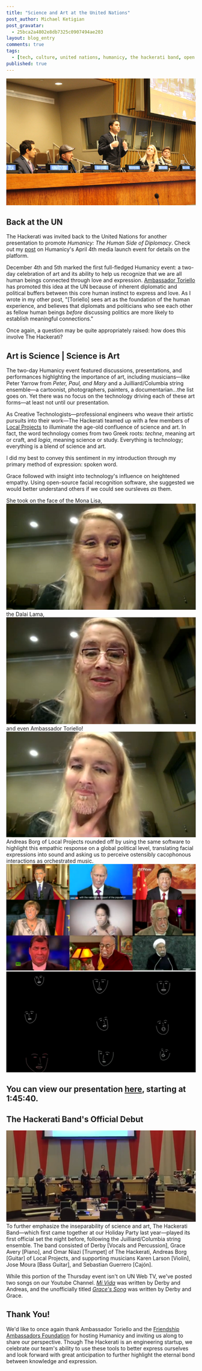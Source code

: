 ```yaml
---
title: "Science and Art at the United Nations"
post_author: Michael Ketigian
post_gravatar: 
  - 25bca2a4802e8db7325c0907494ae203
layout: blog_entry
comments: true
tags: 
  - [tech, culture, united nations, humanicy, the hackerati band, open source, poetry]
published: true
---
```

![Alt text](/blog/assets/img/humanicy_1.jpg "Humanicy1")

Back at the UN
--------
The Hackerati was invited back to the United Nations for another presentation to promote 	_Humanicy: The Human Side of Diplomacy_. Check out my [post](http://www.thehackerati.com/blog/2014/05/06/the-hackerati-at-the-un.html) on Humanicy's April 4th media launch event for details on the platform.

December 4th and 5th marked the first full-fledged Humanicy event: a two-day celebration of art and its ability to help us recognize that we are all human beings connected through love and expression. [Ambassador Toriello](http://en.wikipedia.org/wiki/Angelo_Antonio_Toriello) has promoted this idea at the UN because of inherent diplomatic and political buffers between this core human instinct to express and love. As I wrote in my other post, "[Toriello] sees art as the foundation of the human experience, and believes that diplomats and politicians who see each other as fellow human beings _before_ discussing politics are more likely to establish meaningful connections."

Once again, a question may be quite appropriately raised: how does this involve The Hackerati?

Art is Science | Science is Art
--------

The two-day Humanicy event featured discussions, presentations, and performances highlghting the importance of art, including musicians—like Peter Yarrow from _Peter, Paul, and Mary_ and a Juilliard/Columbia string ensemble—a cartoonist, photographers, painters, a documentarian...the list goes on. Yet there was no focus on the technology driving each of these art forms—at least not until our presentation.

As Creative Technologists—professional engineers who weave their artistic pursuits into their work—The Hackerati teamed up with a few members of [Local Projects](http://localprojects.net/) to illuminate the age-old confluence of science and art. In fact, the word technology comes from two Greek roots: _techne_, meaning art or craft, and _logia_, meaning science or study. Everything is technology; everything is a blend of science and art.

I did my best to convey this sentiment in my introduction through my primary method of expression: spoken word. 

Grace followed with insight into technology's influence on heightened empathy. Using open-source facial recognition software, she suggested we would better understand others if we could see oursleves _as_ them.

She took on the face of the Mona Lisa,
![Alt text](/blog/assets/img/humanicy_2.png "Humanicy2")
the Dalai Lama,
![Alt text](/blog/assets/img/humanicy_3.png "Humanicy3")
and even Ambassador Toriello!
![Alt text](/blog/assets/img/humanicy_4.png "Humanicy4")
Andreas Borg of Local Projects rounded off by using the same software to highlight this empathic response on a global political level, translating facial expressions into sound and asking us to perceive ostensibly cacophonous interactions as orchestrated music.
![Alt text](/blog/assets/img/humanicy_5.png "Humanicy5")
![Alt text](/blog/assets/img/humanicy_6.png "Humanicy6")

**You can view our presentation [here](http://webtv.un.org/search/part-3-humanicy-the-human-side-of-diplomacy-5-december-2014/3926422662001), starting at 1:45:40.**
----------

The Hackerati Band's Official Debut
--------
![Alt text](/blog/assets/img/humanicy_7.png "Humanicy7")
To further emphasize the inseparability of science and art, The Hackerati Band—which first came together at our Holiday Party last year—played its first official set the night before, following the Juilliard/Columbia string ensemble. The band consisted of Derby [Vocals and Percussion], Grace Avery [Piano], and Omar Niazi [Trumpet] of The Hackerati, Andreas Borg [Guitar] of Local Projects, and supporting musicians Karen Larson [Violin], Jose Moura [Bass Guitar], and Sebastian Guerrero [Cajón].

While this portion of the Thursday event isn't on UN Web TV, we've posted two songs on our Youtube Channel. [_Mi Vida_](https://www.youtube.com/watch?v=zB-YobsQUs4) was written by Derby and Andreas, and the unofficially titled [_Grace's Song_](https://www.youtube.com/watch?v=MmILxwIa5sE) was written by Derby and Grace.

Thank You!
--------

We'd like to once again thank Ambassador Toriello and the [Friendship Ambassadors Foundation](http://www.faf.org/main/) for hosting Humanicy and inviting us along to share our perspective. Though The Hackerati is an engineering startup, we celebrate our team's ability to use these tools to better express ourselves and look forward with great anticipation to further highlight the eternal bond between knowledge and expression.